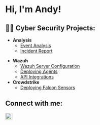 <h1>Hi, I'm Andy! 
<h2>👨‍💻 Cyber Security Projects:</h2>

- <b>Analysis</b>
  - [Event Analysis](Link) 
  - [Incident Report](https://github.com/Andyvillanueva9/Incident-Report/blob/4e4e68eec2e5543a6492480a09776b938aef2cb5/README.md)
<!--  - [Malware Analysis](Link) -->
 <!-- - [Phishing Email Analysis](Link) -->
- <b>Wazuh</b>
  - [Wazuh Server Configuration](https://github.com/Andyvillanueva9/Wazuh-Server-Configuration/blob/40b3e83cd6a57e9a5fe4b36e7a5a7c6ec4cdabf7/README.md)
  - [Deploying Agents](Link)
  - [API Integrations](Link)
- <b>Crowdstrike</b>
  - [Deploying Falcon Sensors](Link) 




<h2> Connect with me:</h2>

[<img align="left" alt="JoshMadakor | LinkedIn" width="22px" src="https://cdn.jsdelivr.net/npm/simple-icons@v3/icons/linkedin.svg" />][linkedin]


[linkedin]: https://linkedin.com/in/andy-villanueva-0218a1256

<!--
**joshmadakor1/joshmadakor1** is a ✨ _special_ ✨ repository because its `README.md` (this file) appears on your GitHub profile.

Here are some ideas to get you started:

- 🔭 I’m currently working on ...
- 🌱 I’m currently learning ...
- 👯 I’m looking to collaborate on ...
- 🤔 I’m looking for help with ...
- 💬 Ask me about ...
- 📫 How to reach me: ...
- 😄 Pronouns: ...
- ⚡ Fun fact: ...
-->
